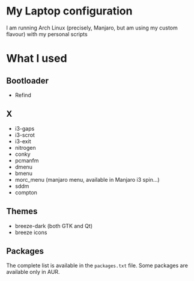 # My Laptop configuration

I am running Arch Linux (precisely, Manjaro, but am using my 
custom flavour) with my personal scripts

# What I used

## Bootloader

* Refind

## X

* i3-gaps
* i3-scrot
* i3-exit
* nitrogen
* conky
* pcmanfm
* dmenu
* bmenu
* morc_menu (manjaro menu, available in Manjaro i3 spin…)
* sddm
* compton

## Themes
* breeze-dark (both GTK and Qt)
* breeze icons

## Packages
The complete list is available in the `packages.txt` file. Some 
packages are available only in AUR.
